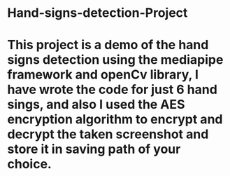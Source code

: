 # Hand-signs-detection-Project
# This project is a demo of the hand signs detection using the mediapipe framework and openCv library, I have wrote the code for just 6 hand sings, and also I used the AES encryption algorithm to encrypt and decrypt the taken screenshot and store it in saving path of your choice.
